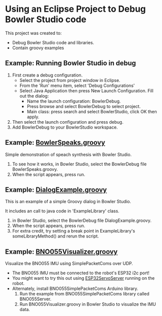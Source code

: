 # Using an Eclipse Project to Debug Bowler Studio code
This project was created to:
- Debug Bowler Studio code and libraries.
- Contain groovy examples

## Example: Running Bowler Studio in debug
1. First create a debug configuration.
    - Select the project from project window in Eclipse.
    - From the 'Run' menu item, select 'Debug Configurations'
    - Select Java Application then press New Launch Configuration. Fill out the dialog:
        - Name the launch configuration: BowlerDebug.
        - Press browse and select BowlerDebug to select project.
        - Main class: press search and select BowlerStudio, click OK then apply.
1. Then select the launch configuration and press debug.
1. Add BowlerDebug to your BowlerStudio workspace.

## Example: [BowlerSpeaks.groovy](src/main/groovy/BowlerSpeaks.groovy)
Simple demonstration of speach synthesis with Bowler Studio.

1. To see how it works, in Bowler Studio, select the BowlerDebug file 
BowlerSpeaks.groovy. 
1. When the script appears, press run.

## Example: [DialogExample.groovy](src/main/groovy/DialogExample.groovy)
This is an example of a simple Groovy dialog in Bowler Studio.

It includes an call to java code in 'ExampleLibrary' class.

1. in Bowler Studio, select the BowlerDebug file DialogExample.groovy. 
1. When the script appears, press run.
1. For extra credit, try setting a break point in 
   ExampleLibrary's someLibraryMethod() and rerun the script.

## Example: [BNO055Visualizer.groovy](src/main/groovy/BNO055Visualizer.groovy)
Visualize the BNO055 IMU using SimplePacketComs over UDP.

- The BNO055 IMU must be connected to the robot's ESP32 i2c port!
- You might want to try this out using [ESP32ServoServer](https://github.com/madhephaestus/ESP32ServoServer) 
  running on the robot.
- Alternately, install BNO055SimplePacketComs Arduino library. 
    1. Run the example from BNO055SimplePacketComs library called BNO055Server. 
    1. Run BNO055Visualizer.groovy in Bowler Studio to visualize the IMU data.
